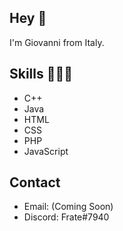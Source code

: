 <h2>Hey 👋</h2>

I'm Giovanni from Italy.

<h2>Skills 👨🏻‍💻</h2>
<ul>
  <li>C++</li>
  <li>Java</li>
  <li>HTML</li>
  <li>CSS</li>
  <li>PHP</li>
  <li>JavaScript</li>
</ul>

<h2>Contact </h2>

<ul>
  <li>Email: (Coming Soon)</li>
  <li>Discord: Frate#7940</li>
</ul>
